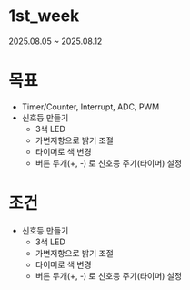# 1st_week
2025.08.05 ~ 2025.08.12

# 목표

- Timer/Counter, Interrupt, ADC, PWM
- 신호등 만들기
    - 3색 LED
    - 가변저항으로 밝기 조절
    - 타이머로 색 변경
    - 버튼 두개(+, -) 로 신호등 주기(타이머) 설정

# 조건

- 신호등 만들기
    - 3색 LED
    - 가변저항으로 밝기 조절
    - 타이머로 색 변경
    - 버튼 두개(+, -) 로 신호등 주기(타이머) 설정
